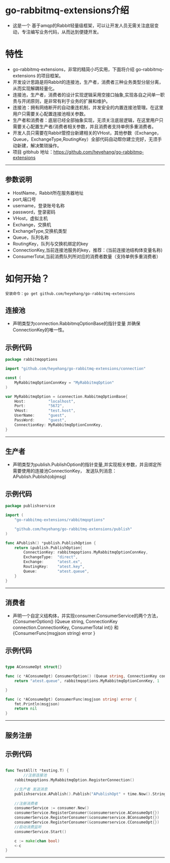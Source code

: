 
# go-rabbitmq-extensions介绍

* 这是一个 基于amqp的Rabbit轻量级框架，可以让开发人员无需关注底层变动，专注编写业务代码，从而达到便捷开发。

# 特性

* go-rabbitmq-extensions，非常的精简小巧实用，下面将介绍 go-rabbitmq-extensions 的项目框架。
* 开发设计思路是将Rabbit的连接池，生产者，消费者三种业务类型分层分离，从而实现解耦轻量化。
* 连接池，生产者，消费者的设计实现逻辑采用空接口抽象,实现各自之间单一职责与开闭原则，是非常有利于业务的扩展和维护。
* 连接池：拥有网络断开的自动重连机制，并发安全的内置连接池管理。在这里用户只需要关心配置连接池相关参数。
* 生产者和消费者：底层已经全部抽象实现，无须关注底层逻辑，在这里用户只需要关心配置生产者/消费者相关参数，并且消费者支持单例多重消费者。
* 开发人员只需要在Rabbit管控台新建相关的VHost，其他参数（Exchange，Queue，ExchangeType,RoutingKey）全部代码自动帮你建立完好，无须手动新建，解决繁琐操作。
* 项目 gitbhub 地址：<https://github.com/heyehang/go-rabbitmq-extensions>

---


## 参数说明

*  HostName，Rabbit所在服务器地址
*  port,端口号
*  username，登录账号名称
*  password，登录密码
*  VHost，虚拟主机
*  Exchange，交换机
*  ExchangeType,交换机类型
*  Queue，队列名称
*  RoutingKey，队列与交换机绑定的key
*  ConnectionKey,当前连接池服务的key，推荐：(当前连接池结构体变量名称)
*  ConsumerTotal,当前消费队列所对应的消费者数量（支持单例多重消费者）
# 如何开始？


```
安装命令：go get github.com/heyehang/go-rabbitmq-extensions
```
    

## 连接池

* 声明类型为connection.RabbitmqOptionBase的指针变量 并确保ConnectionKey的唯一性。

## 示例代码

``` go
package rabbitmqoptions

import "github.com/heyehang/go-rabbitmq-extensions/connection"

const (
	MyRabbitmqOptionConnKey = "MyRabbitmqOption"
)

var MyRabbitmqOption = &connection.RabbitmqOptionBase{
	Host:          "localhost",
	Port:          "5672",
	VHost:         "test.host",
	UserName:      "guest",
	PassWord:      "guest",
	ConnectionKey: MyRabbitmqOptionConnKey,
}

```

---

## 生产者

* 声明类型为publish.PublishOption的指针变量,并实现相关参数，并且绑定所需要使用的连接池ConnectionKey，
 发送队列消息：APublish.Publish(objmsg)

## 示例代码

``` go
package publishservice

import (
	"go-rabbitmq-extensions/rabbitmqoptions"

	"github.com/heyehang/go-rabbitmq-extensions/publish"
)

func APublish() *publish.PublishOption {
	return &publish.PublishOption{
		ConnectionKey: rabbitmqoptions.MyRabbitmqOptionConnKey,
		ExchangeType:  "direct",
		Exchange:      "atest.ex",
		RoutingKey:    "atest.key",
		Queue:         "atest.queue",
	}
}
```

---

## 消费者

* 声明一个自定义结构体，并实现consumer.ConsumerService的两个方法，{ConsumerOption() (Queue string, ConnectionKey connection.ConnectionKey, ConsumerTotal int)}
和{ConsumerFunc(msgjson string) error }
## 示例代码

``` go

type AConsumeOpt struct{}

func (c *AConsumeOpt) ConsumerOption() (Queue string, ConnectionKey connection.ConnectionKey, ConsumerTotal int) {
	return "atest.queue", rabbitmqoptions.MyRabbitmqOptionConnKey, 1

}

func (c *AConsumeOpt) ConsumerFunc(msgjson string) error {
	fmt.Println(msgjson)
	return nil
}
```

---

## 服务注册


## 示例代码

``` go

func TestAll(t *testing.T) {
        //注册连接池
	rabbitmqoptions.MyRabbitmqOption.RegisterConnection()

	//生产者 发送消息
	publishservice.APublish().Publish("APublishOpt" + time.Now().String())
			
	//注册消费者
	consumerService := consumer.New()
	consumerService.RegisterConsumer(&consumerservice.AConsumeOpt{})
	consumerService.RegisterConsumer(&consumerservice.BConsumeOpt{})
	consumerService.RegisterConsumer(&consumerservice.CConsumeOpt{})
	//启动消费监听
	consumerService.Start()

	c := make(chan bool)
	<-c
}
```

---
